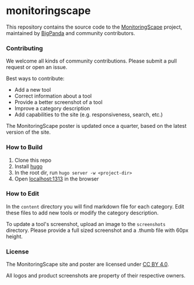 # monitoringscape
This repository contains the source code to the [MonitoringScape](http://www.bigpanda.io/monitoringscape) project, maintained by [BigPanda](http://www.bigpanda.io) and community contributors.

### Contributing
We welcome all kinds of community contributions. Please submit a pull request or open an issue.


Best ways to contribute:
* Add a new tool
* Correct information about a tool
* Provide a better screenshot of a tool
* Improve a category description
* Add capabilities to the site (e.g. responsiveness, search, etc.)


The MonitoringScape poster is updated once a quarter, based on the latest version of the site.

### How to Build
1. Clone this repo
2. Install [hugo](http://www.gohugo.io)
3. In the root dir, run `hugo server -w <project-dir>`
4. Open [localhost:1313](localhost:1313) in the browser

### How to Edit
In the `content` directory you will find markdown file for each category. Edit these files to add new tools or modify the category description.

To update a tool's screenshot, upload an image to the `screenshots` directory. Please provide a full sized screenshot and a .thumb file with 60px height.

### License
The MonitoringScape site and poster are licensed under [CC BY 4.0](https://creativecommons.org/licenses/by/4.0/).

All logos and product screenshots are property of their respective owners.
